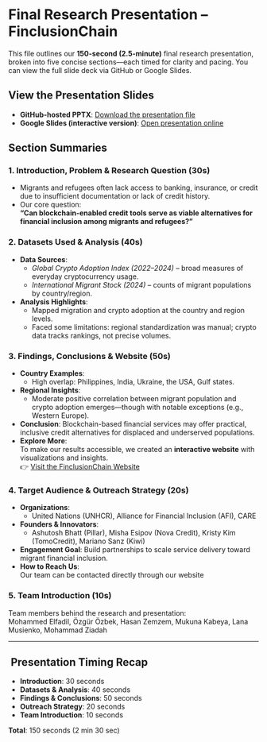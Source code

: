 # Final Research Presentation – FinclusionChain  

This file outlines our **150-second (2.5-minute)** final research presentation,
broken into five concise sections—each timed for clarity and pacing. You can view
the full slide deck via GitHub or Google Slides.

## View the Presentation Slides  

- **GitHub-hosted PPTX**: [Download the presentation file](https://github.com/MIT-Emerging-Talent/ET6-CDSP-group-12-repo/blob/main/6_final_presentation/Final%20Presentation_Group%2012.pptx)  
- **Google Slides (interactive version)**: [Open presentation online](https://docs.google.com/presentation/d/1FtGY3HVQ2eSgakDryXmXQbmJMqu1-w9H/edit?slide=id.g3779a89e702_2_0#slide=id.g3779a89e702_2_0)

## Section Summaries

### 1. Introduction, Problem & Research Question (30s)

- Migrants and refugees often lack access to banking, insurance, or credit due to insufficient documentation or lack of credit history.
- Our core question:  
  **“Can blockchain-enabled credit tools serve as viable alternatives for financial inclusion among migrants and refugees?”**

### 2. Datasets Used & Analysis (40s)

- **Data Sources**:  
  - *Global Crypto Adoption Index (2022–2024)* – broad measures of everyday cryptocurrency usage.  
  - *International Migrant Stock (2024)* – counts of migrant populations by country/region.  
- **Analysis Highlights**:  
  - Mapped migration and crypto adoption at the country and region levels.  
  - Faced some limitations: regional standardization was manual; crypto data tracks rankings, not precise volumes.

### 3. Findings, Conclusions & Website (50s)

- **Country Examples**:  
  - High overlap: Philippines, India, Ukraine, the USA, Gulf states.  
- **Regional Insights**:  
  - Moderate positive correlation between migrant population and crypto adoption emerges—though with notable exceptions (e.g., Western Europe).  
- **Conclusion**: Blockchain-based financial services may offer practical, inclusive credit alternatives for displaced and underserved populations.  
- **Explore More**:  
  To make our results accessible, we created an **interactive website** with visualizations and insights.  
  👉 [Visit the FinclusionChain Website](https://finclusion6.github.io/CDSP-WEBPAGE/)

### 4. Target Audience & Outreach Strategy (20s)

- **Organizations**:  
  - United Nations (UNHCR), Alliance for Financial Inclusion (AFI), CARE  
- **Founders & Innovators**:  
  - Ashutosh Bhatt (Pillar), Misha Esipov (Nova Credit), Kristy Kim (TomoCredit), Mariano Sanz (Kiwi)  
- **Engagement Goal**: Build partnerships to scale service delivery toward migrant financial inclusion.  
- **How to Reach Us**:  
  Our team can be contacted directly through our website

### 5. Team Introduction (10s)

Team members behind the research and presentation:  
Mohammed Elfadil, Özgür Özbek, Hasan Zemzem, Mukuna Kabeya, Lana Musienko, Mohammad Ziadah

---

## ​ Presentation Timing Recap

- **Introduction**: 30 seconds  
- **Datasets & Analysis**: 40 seconds  
- **Findings & Conclusions**: 50 seconds  
- **Outreach Strategy**: 20 seconds  
- **Team Introduction**: 10 seconds  

**Total**: 150 seconds (2 min 30 sec)
